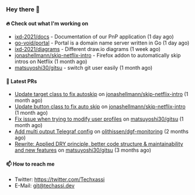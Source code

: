 ### Hey there 👋

#### 🔥 Check out what I'm working on


- [ixd-2021/docs](https://github.com/ixd-2021/docs) - Documentation of our PnP application (1 day ago)
- [go-void/portal](https://github.com/go-void/portal) - Portal is a domain name server written in Go (1 day ago)
- [ixd-2021/diagrams](https://github.com/ixd-2021/diagrams) - Different draw.io diagrams (1 week ago)
- [jonashellmann/skip-netflix-intro](https://github.com/jonashellmann/skip-netflix-intro) - Firefox addon to automatically skip intros on Netflix (1 month ago)
- [matsuyoshi30/gitsu](https://github.com/matsuyoshi30/gitsu) - switch git user easily (1 month ago)

#### 🧪 Latest PRs


- [Update target class to fix autoskip](https://github.com/jonashellmann/skip-netflix-intro/pull/2) on [jonashellmann/skip-netflix-intro](https://github.com/jonashellmann/skip-netflix-intro) (1 month ago)
- [Update button class to fix auto skip](https://github.com/jonashellmann/skip-netflix-intro/pull/1) on [jonashellmann/skip-netflix-intro](https://github.com/jonashellmann/skip-netflix-intro) (1 month ago)
- [Fix issue when trying to modify user profiles](https://github.com/matsuyoshi30/gitsu/pull/20) on [matsuyoshi30/gitsu](https://github.com/matsuyoshi30/gitsu) (1 month ago)
- [Add multi output Telegraf config](https://github.com/olithissen/dgf-monitoring/pull/2) on [olithissen/dgf-monitoring](https://github.com/olithissen/dgf-monitoring) (2 months ago)
- [Rewrite: Applied DRY principle, better code structure &amp; maintainability and new features](https://github.com/matsuyoshi30/gitsu/pull/16) on [matsuyoshi30/gitsu](https://github.com/matsuyoshi30/gitsu) (3 months ago)

#### 📫 How to reach me

- Twitter: https://twitter.com/Techxassi
- E-Mail: git@techassi.dev